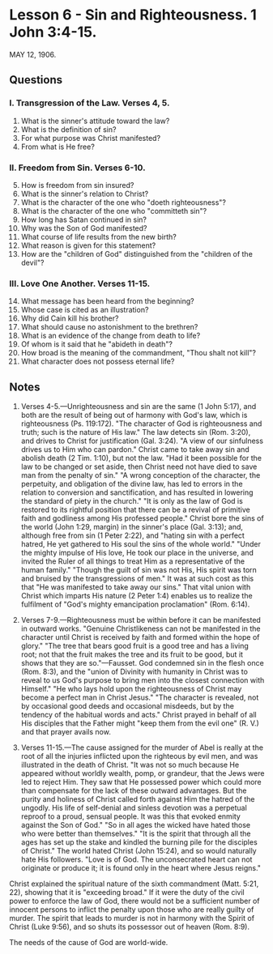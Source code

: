 # Lesson 6 - Sin and Righteousness. 1 John 3:4-15.

MAY 12, 1906.

## Questions

### I. Transgression of the Law. Verses 4, 5.

1. What is the sinner's attitude toward the law?
2. What is the definition of sin?
3. For what purpose was Christ manifested?
4. From what is He free?

### II. Freedom from Sin. Verses 6-10.

5. How is freedom from sin insured?
6. What is the sinner's relation to Christ?
7. What is the character of the one who "doeth righteousness"?
8. What is the character of the one who "committeth sin"?
9. How long has Satan continued in sin?
10. Why was the Son of God manifested?
11. What course of life results from the new birth?
12. What reason is given for this statement?
13. How are the "children of God" distinguished from the "children of the devil"?

### III. Love One Another. Verses 11-15.

14. What message has been heard from the beginning?
15. Whose case is cited as an illustration?
16. Why did Cain kill his brother?
17. What should cause no astonishment to the brethren?
18. What is an evidence of the change from death to life?
19. Of whom is it said that he "abideth in death"?
20. How broad is the meaning of the commandment, "Thou shalt not kill"?
21. What character does not possess eternal life?

## Notes

1. Verses 4-5.—Unrighteousness and sin are the same (1 John 5:17), and both are the result of being out of harmony with God's law, which is righteousness (Ps. 119:172). "The character of God is righteousness and truth; such is the nature of His law." The law detects sin (Rom. 3:20), and drives to Christ for justification (Gal. 3:24). "A view of our sinfulness drives us to Him who can pardon." Christ came to take away sin and abolish death (2 Tim. 1:10), but not the law. "Had it been possible for the law to be changed or set aside, then Christ need not have died to save man from the penalty of sin." "A wrong conception of the character, the perpetuity, and obligation of the divine law, has led to errors in the relation to conversion and sanctification, and has resulted in lowering the standard of piety in the church." "It is only as the law of God is restored to its rightful position that there can be a revival of primitive faith and godliness among His professed people." Christ bore the sins of the world (John 1:29, margin) in the sinner's place (Gal. 3:13); and, although free from sin (1 Peter 2:22), and "hating sin with a perfect hatred, He yet gathered to His soul the sins of the whole world." "Under the mighty impulse of His love, He took our place in the universe, and invited the Ruler of all things to treat Him as a representative of the human family." "Though the guilt of sin was not His, His spirit was torn and bruised by the transgressions of men." It was at such cost as this that "He was manifested to take away our sins." That vital union with Christ which imparts His nature (2 Peter 1:4) enables us to realize the fulfilment of "God's mighty emancipation proclamation" (Rom. 6:14).

2. Verses 7-9.—Righteousness must be within before it can be manifested in outward works. "Genuine Christlikeness can not be manifested in the character until Christ is received by faith and formed within the hope of glory." "The tree that bears good fruit is a good tree and has a living root; not that the fruit makes the tree and its fruit to be good, but it shows that they are so."—Fausset. God condemned sin in the flesh once (Rom. 8:3), and the "union of Divinity with humanity in Christ was to reveal to us God's purpose to bring men into the closest connection with Himself." "He who lays hold upon the righteousness of Christ may become a perfect man in Christ Jesus." "The character is revealed, not by occasional good deeds and occasional misdeeds, but by the tendency of the habitual words and acts." Christ prayed in behalf of all His disciples that the Father might "keep them from the evil one" (R. V.) and that prayer avails now.

3. Verses 11-15.—The cause assigned for the murder of Abel is really at the root of all the injuries inflicted upon the righteous by evil men, and was illustrated in the death of Christ. "It was not so much because He appeared without worldly wealth, pomp, or grandeur, that the Jews were led to reject Him. They saw that He possessed power which could more than compensate for the lack of these outward advantages. But the purity and holiness of Christ called forth against Him the hatred of the ungodly. His life of self-denial and sinless devotion was a perpetual reproof to a proud, sensual people. It was this that evoked enmity against the Son of God." "So in all ages the wicked have hated those who were better than themselves." "It is the spirit that through all the ages has set up the stake and kindled the burning pile for the disciples of Christ." The world hated Christ (John 15:24), and so would naturally hate His followers. "Love is of God. The unconsecrated heart can not originate or produce it; it is found only in the heart where Jesus reigns."

Christ explained the spiritual nature of the sixth commandment (Matt. 5:21, 22), showing that it is "exceeding broad." If it were the duty of the civil power to enforce the law of God, there would not be a sufficient number of innocent persons to inflict the penalty upon those who are really guilty of murder. The spirit that leads to murder is not in harmony with the Spirit of Christ (Luke 9:56), and so shuts its possessor out of heaven (Rom. 8:9).

The needs of the cause of God are world-wide.